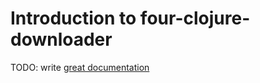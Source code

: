# Introduction to four-clojure-downloader

TODO: write [great documentation](http://jacobian.org/writing/great-documentation/what-to-write/)
